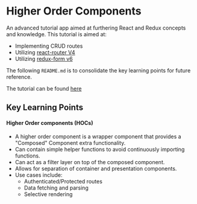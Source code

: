 # Higher Order Components

An advanced tutorial app aimed at furthering React and Redux concepts and knowledge. This tutorial is aimed at:
- Implementing CRUD routes
- Utilizing [react-router V4](https://reacttraining.com/react-router/)
- Utilizing [redux-form v6](http://redux-form.com/6.7.0/)

The following `README.md` is to consolidate the key learning points for future reference.

The tutorial can be found [here](https://www.udemy.com/react-redux-tutorial/)

## Key Learning Points
#### Higher Order components (HOCs)
- A higher order component is a wrapper component that provides a "Composed" Component extra functionality.
- Can contain simple helper functions to avoid continuously importing functions.
- Can act as a filter layer on top of the composed component.
- Allows for separation of container and presentation components.
- Use cases include:
  - Authenticated/Protected routes
  - Data fetching and parsing
  - Selective rendering
